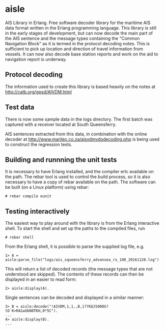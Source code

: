 # aisle
AIS Library in Erlang. Free software decoder library for the maritime AIS data format written in the Erlang programming language. This library is still in the early stages of development, but can now decode the main part of the AIS sentence and the message types containing the "Common Navigation Block" as it is termed in the protocol decoding notes. This is sufficient to pick up location and direction of travel information from vessels. It can now also decode base station reports and work on the aid to navigation report is underway.

## Protocol decoding
The information used to create this library is based heavily on the notes at http://catb.org/gpsd/AIVDM.html

## Test data
There is now some sample data in the logs directory. The first batch was captured with a receiver located at South Queensferry. 

AIS sentences extracted from this data, in combination with the online decoder at http://www.maritec.co.za/aisvdmvdodecoding.php is being used to construct the regression tests.

## Building and runnning the unit tests
It is necessary to have Erlang installed, and the compiler erlc available on the path. The rebar tool is used to control the build process, so it is also necessary to have a copy of rebar available on the path. The software can be built (on a Linux platform) using rebar:
```
# rebar compile eunit
```

## Testing interactively
The easiest way to play around with the library is from the Erlang interactive shell. To start the shell and set up the paths to the compiled files, run
```
# rebar shell
```
From the Erlang shell, it is possible to parse the supplied log file, e.g.
```
1> A = aisle:parse_file("logs/ais_squeensferry_advansea_rx_100_20161120.log").
```
This will return a list of decoded records (the message types that are not understood are skipped). The contents of these records can then be displayed in an easier to read form:
```
2> aisle:display(A). 
```
Single sentences can be decoded and displayed in a similar manner:
```
3> B = aisle:decode("!AIVDM,1,1,,B,177KQJ5000G?tO`K>RA1wUbN0TKH,0*5C").
...
4> aisle:display(B).
...
```

